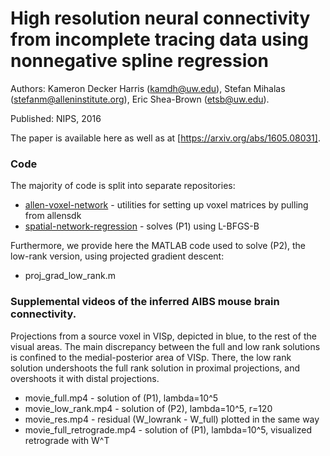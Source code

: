 # High resolution neural connectivity from incomplete tracing data using nonnegative spline regression

Authors: Kameron Decker Harris (kamdh@uw.edu), 
Stefan Mihalas (stefanm@alleninstitute.org),
Eric Shea-Brown (etsb@uw.edu).

Published: NIPS, 2016

The paper is available here as well as at [https://arxiv.org/abs/1605.08031].

### Code

The majority of code is split into separate repositories:

* [allen-voxel-network](https://github.com/kharris/allen-voxel-network) - utilities for setting up voxel matrices by pulling from allensdk
* [spatial-network-regression](https://github.com/kharris/spatial-network-regression) - solves (P1) using L-BFGS-B

Furthermore, we provide here the MATLAB code used to solve (P2), 
the low-rank version, using projected gradient descent:

* proj_grad_low_rank.m

### Supplemental videos of the inferred AIBS mouse brain connectivity.

Projections from a source voxel in VISp, depicted in blue, to the rest of the 
visual areas. The main discrepancy between the full and low rank solutions is 
confined to the medial-posterior area of VISp. There, the low rank solution 
undershoots the full rank solution in proximal projections, and overshoots it 
with distal projections.

* movie_full.mp4 - solution of (P1), lambda=10^5
* movie_low_rank.mp4 - solution of (P2), lambda=10^5, r=120
* movie_res.mp4 - residual (W_lowrank - W_full) plotted in the same way
* movie_full_retrograde.mp4 - solution of (P1), lambda=10^5, 
visualized retrograde with W^T